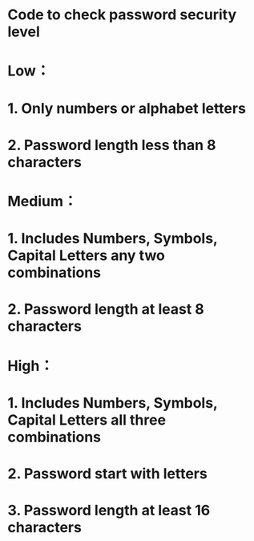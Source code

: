 # Code to check password security level
#
# Low：
#   1. Only numbers or alphabet letters
#   2. Password length less than 8 characters
#
# Medium：
#   1. Includes Numbers, Symbols, Capital Letters any two combinations
#   2. Password length at least 8 characters
#
# High：
#   1. Includes Numbers, Symbols, Capital Letters all three combinations
#   2. Password start with letters
#   3. Password length at least 16 characters
